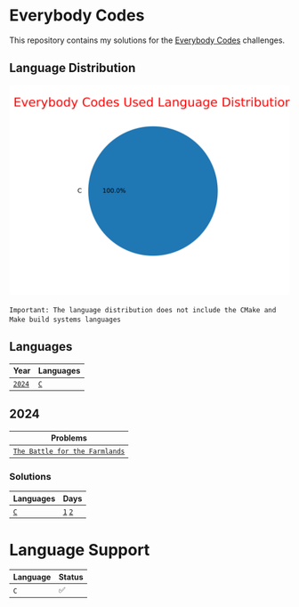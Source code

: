 # Everybody Codes

This repository contains my solutions for the [Everybody Codes](https://everybody.codes) challenges.

## Language Distribution

<p align="center"><img src="language_distribution.svg" /></p>

`Important: The language distribution does not include the CMake and Make build systems languages`

## Languages

| Year | Languages |
|------|-----------|
| [`2024`](#2024)| [`C`](./2024/c/) |

## 2024

| Problems |
|----------|
| [`The Battle for the Farmlands`](https://everybody.codes/event/2024/quests/1)

### Solutions

| Languages | Days |
|-----------|------|
| [`C`](./2024/c/) | [`1`](./2024/c/1) [`2`](./2024/c/2/) |

# Language Support

| Language | Status |
|----------|--------|
| `C` | ✅ |